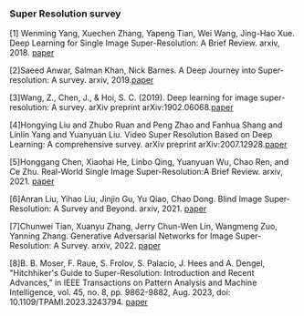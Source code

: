 ###  Super Resolution survey

[1] Wenming Yang, Xuechen Zhang, Yapeng Tian, Wei Wang, Jing-Hao Xue. Deep Learning for Single Image Super-Resolution: A Brief Review. arxiv, 2018. [paper](https://arxiv.org/pdf/1808.03344.pdf)

[2]Saeed Anwar, Salman Khan, Nick Barnes. A Deep Journey into Super-resolution: A survey. arxiv, 2019.[paper](https://arxiv.org/pdf/1904.07523.pdf)

[3]Wang, Z., Chen, J., & Hoi, S. C. (2019). Deep learning for image super-resolution: A survey. arXiv preprint arXiv:1902.06068.[paper](https://arxiv.org/abs/1902.06068)

[4]Hongying Liu and Zhubo Ruan and Peng Zhao and Fanhua Shang and Linlin Yang and Yuanyuan Liu. Video Super Resolution Based on Deep Learning: A comprehensive survey. arXiv preprint arXiv:2007.12928.[paper](https://arxiv.org/abs/2007.12928)

[5]Honggang Chen, Xiaohai He, Linbo Qing, Yuanyuan Wu, Chao Ren, and Ce Zhu. Real-World Single Image Super-Resolution:A Brief Review. arxiv, 2021. [paper](https://arxiv.org/pdf/2103.02368.pdf)

[6]Anran Liu, Yihao Liu, Jinjin Gu, Yu Qiao, Chao Dong. Blind Image Super-Resolution: A Survey and Beyond. arxiv, 2021. [paper](https://arxiv.org/pdf/2107.03055.pdf)

[7]Chunwei Tian, Xuanyu Zhang, Jerry Chun-Wen Lin, Wangmeng Zuo, Yanning Zhang. Generative Adversarial Networks for Image Super-Resolution: A Survey. arxiv, 2022. [paper](https://arxiv.org/pdf/2204.13620.pdf)

[8]B. B. Moser, F. Raue, S. Frolov, S. Palacio, J. Hees and A. Dengel, "Hitchhiker's Guide to Super-Resolution: Introduction and Recent Advances," in IEEE Transactions on Pattern Analysis and Machine Intelligence, vol. 45, no. 8, pp. 9862-9882, Aug. 2023, doi: 10.1109/TPAMI.2023.3243794. [paper](https://ieeexplore.ieee.org/stamp/stamp.jsp?tp=&arnumber=10041995)
